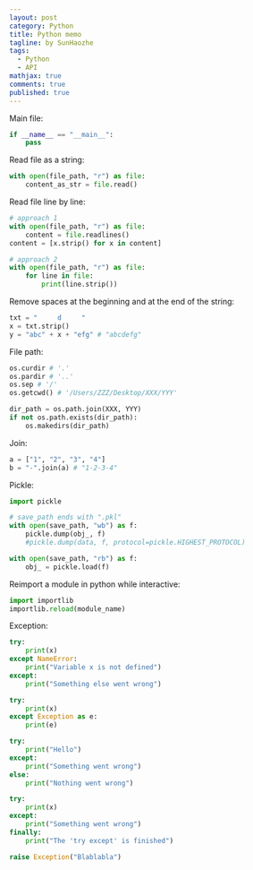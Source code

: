 ```yaml
---
layout: post
category: Python     
title: Python memo 
tagline: by SunHaozhe
tags: 
  - Python
  - API  
mathjax: true
comments: true
published: true
---
```


Main file: 

```python
if __name__ == "__main__":
    pass
```

Read file as a string:

```python
with open(file_path, "r") as file:
    content_as_str = file.read()
```

Read file line by line:

```python
# approach 1
with open(file_path, "r") as file:
    content = file.readlines()
content = [x.strip() for x in content] 

# approach 2 
with open(file_path, "r") as file:
    for line in file:
        print(line.strip()) 
```

Remove spaces at the beginning and at the end of the string:

```python
txt = "     d     "
x = txt.strip()
y = "abc" + x + "efg" # "abcdefg"
```

File path:

```python
os.curdir # '.'
os.pardir # '..'
os.sep # '/'
os.getcwd() # '/Users/ZZZ/Desktop/XXX/YYY'
```

```python
dir_path = os.path.join(XXX, YYY)
if not os.path.exists(dir_path):
    os.makedirs(dir_path)
```

Join:

```python
a = ["1", "2", "3", "4"]  
b = "-".join(a) # "1-2-3-4"
```

Pickle: 

```python
import pickle

# save_path ends with ".pkl"
with open(save_path, "wb") as f:
    pickle.dump(obj_, f)
    #pickle.dump(data, f, protocol=pickle.HIGHEST_PROTOCOL)

with open(save_path, "rb") as f:
    obj_ = pickle.load(f)
```


Reimport a module in python while interactive:

```python
import importlib
importlib.reload(module_name) 
```

Exception: 

```python
try:
    print(x)
except NameError:
    print("Variable x is not defined")
except:
    print("Something else went wrong")
```

```python
try:
    print(x) 
except Exception as e:
    print(e) 
```

```python
try:
    print("Hello")
except:
    print("Something went wrong")
else:
    print("Nothing went wrong")
```

```python
try:
    print(x)
except:
    print("Something went wrong")
finally:
    print("The 'try except' is finished")
```

```python
raise Exception("Blablabla")
```






















